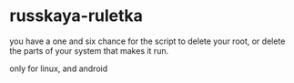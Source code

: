 # russkaya-ruletka
you have a one and six chance for the script to delete your root, or delete the parts of your system that makes it run. 

only for linux, and android
